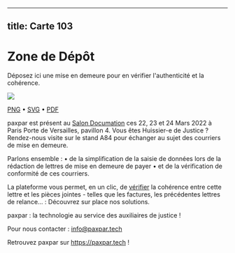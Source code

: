 
---
title: Carte 103
---

# Zone de Dépôt

Déposez ici une mise en demeure pour en vérifier l'authenticité et la cohérence.


![](https://media.paxpar.tech/ludi/card_103_recto.png)

[PNG](https://media.paxpar.tech/ludi/card_103_recto.png) • [SVG](https://media.paxpar.tech/ludi/card_103_recto.svg) • [PDF](https://media.paxpar.tech/ludi/card_103_recto.pdf)

paxpar est présent au [Salon Documation](https://www.documation.fr/info_societe/527/paxpartech.html) ces 22, 23 et 24 Mars 2022 à Paris Porte de Versailles, pavillon 4. Vous êtes Huissier-e de Justice ? Rendez-nous visite sur le stand A84 pour échanger au sujet des courriers de mise en demeure.

Parlons ensemble :
  • de la simplification de la saisie de données lors de la rédaction de lettres de mise en demeure de payer 
  • et de la vérification de conformité de ces courriers. 


La plateforme vous permet, en un clic, de [vérifier](https://youtu.be/cbBS1dlQUbA) la cohérence entre cette lettre et les pièces jointes - telles que les factures, les précédentes lettres de relance... : Découvrez sur place nos solutions.

paxpar : la technologie au service des auxiliaires de justice !

Pour nous contacter : info@paxpar.tech

Retrouvez paxpar sur https://paxpar.tech !


